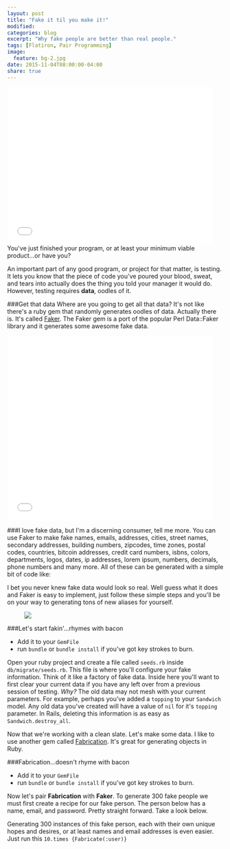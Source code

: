 ```yaml
---
layout: post
title: "Fake it til you make it!"
modified:
categories: blog
excerpt: "Why fake people are better than real people."
tags: [Flatiron, Pair Programming]
image:
  feature: bg-2.jpg
date: 2015-11-04T08:00:00-04:00
share: true
---
```

<iframe src="//giphy.com/embed/TxjAakMUtgPN6" width="480" height="366" frameBorder="0" class="giphy-embed" allowFullScreen></iframe>
You've just finished your program, or at least your minimum viable product...or have you? 

An important part of any good program, or project for that matter, is testing. It lets you know that the piece of code you've poured your blood, sweat, and tears into actually does the thing you told your manager it would do. However, testing requires **data**, oodles of it. 

###Get that data
Where are you going to get all that data? It's not like there's a ruby gem that randomly generates oodles of data. Actually there is. It's called [Faker](https://github.com/stympy/faker). The Faker gem is a port of the popular Perl Data::Faker library and it generates some awesome fake data. 

<iframe src="//giphy.com/embed/rIq6ASPIqo2k0" width="480" height="430" frameBorder="0" class="giphy-embed" allowFullScreen></iframe>

###I love fake data, but I'm a discerning consumer, tell me more.
You can use Faker to make fake names, emails, addresses, cities, street names, secondary addresses, building numbers, zipcodes, time zones, postal codes, countries, bitcoin addresses, credit card numbers, isbns, colors, departments, logos, dates, ip addresses, lorem ipsum, numbers, decimals, phone numbers and many more. All of these can be generated with a simple bit of code like:

<script src="https://gist.github.com/Gilmoursa/059db30b5a2520b079c3.js"></script>

I bet you never knew fake data would look so real. Well guess what it does and Faker is easy to implement, just follow these simple steps and you'll be on your way to generating tons of new aliases for yourself. 
<figure>
	<img src="http://investorplace.com/wp-content/uploads/2014/02/bacon.jpg">
</figure>

###Let's start fakin'...rhymes with bacon

- Add it to your `GemFile`
- run `bundle` or `bundle install` if you've got key strokes to burn.

Open your ruby project and create a file called `seeds.rb` inside `db/migrate/seeds.rb`. This file is where you'll configure your fake information. Think of it like a factory of fake data. Inside here you'll want to first clear your current data if you have any left over from a previous session of testing. *Why?* The old data may not mesh with your current parameters. For example, perhaps you've added a `topping` to your `Sandwich` model. Any old data you've created will have a value of `nil` for it's `topping` parameter. In Rails, deleting this information is as easy as `Sandwich.destroy_all`.

Now that we're working with a clean slate. Let's make some data. I like to use another gem called [Fabrication](http://www.fabricationgem.org/). It's great for generating objects in Ruby.

###Fabrication...doesn't rhyme with bacon
- Add it to your `GemFile`
- run `bundle` or `bundle install` if you've got key strokes to burn.

Now let's pair **Fabrication** with **Faker**. To generate 300 fake people we must first create a recipe for our fake person. The person below has a name, email, and password. Pretty straight forward. Take a look below.
<script src="https://gist.github.com/Gilmoursa/22ce989e0045a8cb2c56.js"></script>

Generating 300 instances of this fake person, each with their own unique hopes and desires, or at least names and email addresses is even easier. Just run this `10.times {Fabricate(:user)}`

